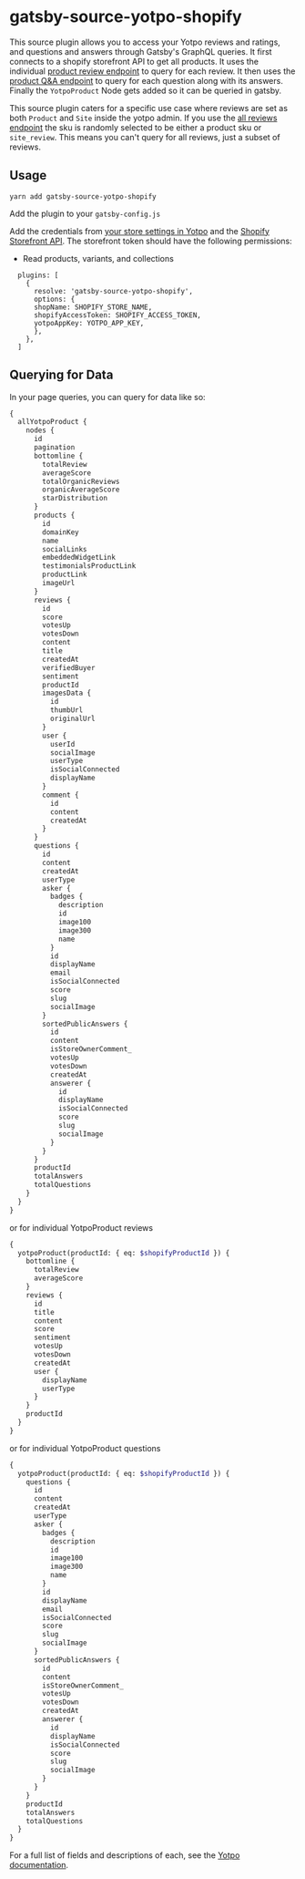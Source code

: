 # gatsby-source-yotpo-shopify

This source plugin allows you to access your Yotpo reviews and ratings, and questions and answers through Gatsby's GraphQL queries. It first connects to a shopify storefront API to get all products. It uses the individual [product review endpoint](https://apidocs.yotpo.com/reference#retrieve-reviews-for-a-product) to query for each review. It then uses the [product Q&A endpoint](https://apidocs.yotpo.com/reference#retrieve-questions-and-answers-for-a-product) to query for each question along with its answers. Finally the `YotpoProduct` Node gets added so it can be queried in gatsby.

This source plugin caters for a specific use case where reviews are set as both `Product` and `Site` inside the yotpo admin. If you use the [all reviews endpoint](https://apidocs.yotpo.com/reference#retrieve-all-reviews) the sku is randomly selected to be either a product sku or `site_review`. This means you can't query for all reviews, just a subset of reviews.

## Usage

```
yarn add gatsby-source-yotpo-shopify
```

Add the plugin to your `gatsby-config.js`

Add the credentials from [your store settings in Yotpo](https://yap.yotpo.com/#/header/account_settings/store_settings) and the [Shopify Storefront API](https://shopify.dev/docs/storefront-api/getting-started).
The storefront token should have the following permissions:

- Read products, variants, and collections

```
  plugins: [
    {
      resolve: 'gatsby-source-yotpo-shopify',
      options: {
      shopName: SHOPIFY_STORE_NAME,
      shopifyAccessToken: SHOPIFY_ACCESS_TOKEN,
      yotpoAppKey: YOTPO_APP_KEY,
      },
    },
  ]
```

## Querying for Data

In your page queries, you can query for data like so:

```graphql
{
  allYotpoProduct {
    nodes {
      id
      pagination
      bottomline {
        totalReview
        averageScore
        totalOrganicReviews
        organicAverageScore
        starDistribution
      }
      products {
        id
        domainKey
        name
        socialLinks
        embeddedWidgetLink
        testimonialsProductLink
        productLink
        imageUrl
      }
      reviews {
        id
        score
        votesUp
        votesDown
        content
        title
        createdAt
        verifiedBuyer
        sentiment
        productId
        imagesData {
          id
          thumbUrl
          originalUrl
        }
        user {
          userId
          socialImage
          userType
          isSocialConnected
          displayName
        }
        comment {
          id
          content
          createdAt
        }
      }
      questions {
        id
        content
        createdAt
        userType
        asker {
          badges {
            description
            id
            image100
            image300
            name
          }
          id
          displayName
          email
          isSocialConnected
          score
          slug
          socialImage
        }
        sortedPublicAnswers {
          id
          content
          isStoreOwnerComment_
          votesUp
          votesDown
          createdAt
          answerer {
            id
            displayName
            isSocialConnected
            score
            slug
            socialImage
          }
        }
      }
      productId
      totalAnswers
      totalQuestions
    }
  }
}
```

or for individual YotpoProduct reviews

```graphql
{
  yotpoProduct(productId: { eq: $shopifyProductId }) {
    bottomline {
      totalReview
      averageScore
    }
    reviews {
      id
      title
      content
      score
      sentiment
      votesUp
      votesDown
      createdAt
      user {
        displayName
        userType
      }
    }
    productId
  }
}
```

or for individual YotpoProduct questions

```graphql
{
  yotpoProduct(productId: { eq: $shopifyProductId }) {
    questions {
      id
      content
      createdAt
      userType
      asker {
        badges {
          description
          id
          image100
          image300
          name
        }
        id
        displayName
        email
        isSocialConnected
        score
        slug
        socialImage
      }
      sortedPublicAnswers {
        id
        content
        isStoreOwnerComment_
        votesUp
        votesDown
        createdAt
        answerer {
          id
          displayName
          isSocialConnected
          score
          slug
          socialImage
        }
      }
    }
    productId
    totalAnswers
    totalQuestions
  }
}
```

For a full list of fields and descriptions of each, see the [Yotpo documentation](https://apidocs.yotpo.com/reference#introduction).
